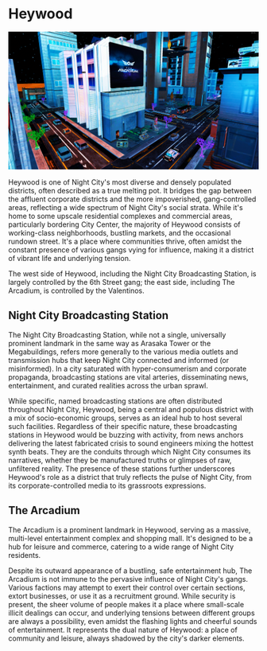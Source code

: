 # Heywood

![Heywood photo](https://raw.githubusercontent.com/zer0db/cnc-lore/refs/heads/main/images/heywood.png)

Heywood is one of Night City's most diverse and densely populated districts, often described as a true melting pot. It bridges the gap between the affluent corporate districts and the more impoverished, gang-controlled areas, reflecting a wide spectrum of Night City's social strata. While it's home to some upscale residential complexes and commercial areas, particularly bordering City Center, the majority of Heywood consists of working-class neighborhoods, bustling markets, and the occasional rundown street. It's a place where communities thrive, often amidst the constant presence of various gangs vying for influence, making it a district of vibrant life and underlying tension.

The west side of Heywood, including the Night City Broadcasting Station, is largely controlled by the 6th Street gang; the east side, including The Arcadium, is controlled by the Valentinos.

## Night City Broadcasting Station

The Night City Broadcasting Station, while not a single, universally prominent landmark in the same way as Arasaka Tower or the Megabuildings, refers more generally to the various media outlets and transmission hubs that keep Night City connected and informed (or misinformed). In a city saturated with hyper-consumerism and corporate propaganda, broadcasting stations are vital arteries, disseminating news, entertainment, and curated realities across the urban sprawl.

While specific, named broadcasting stations are often distributed throughout Night City, Heywood, being a central and populous district with a mix of socio-economic groups, serves as an ideal hub to host several such facilities. Regardless of their specific nature, these broadcasting stations in Heywood would be buzzing with activity, from news anchors delivering the latest fabricated crisis to sound engineers mixing the hottest synth beats. They are the conduits through which Night City consumes its narratives, whether they be manufactured truths or glimpses of raw, unfiltered reality. The presence of these stations further underscores Heywood's role as a district that truly reflects the pulse of Night City, from its corporate-controlled media to its grassroots expressions.

## The Arcadium

The Arcadium is a prominent landmark in Heywood, serving as a massive, multi-level entertainment complex and shopping mall. It's designed to be a hub for leisure and commerce, catering to a wide range of Night City residents. 

Despite its outward appearance of a bustling, safe entertainment hub, The Arcadium is not immune to the pervasive influence of Night City's gangs. Various factions may attempt to exert their control over certain sections, extort businesses, or use it as a recruitment ground. While security is present, the sheer volume of people makes it a place where small-scale illicit dealings can occur, and underlying tensions between different groups are always a possibility, even amidst the flashing lights and cheerful sounds of entertainment. It represents the dual nature of Heywood: a place of community and leisure, always shadowed by the city's darker elements.
